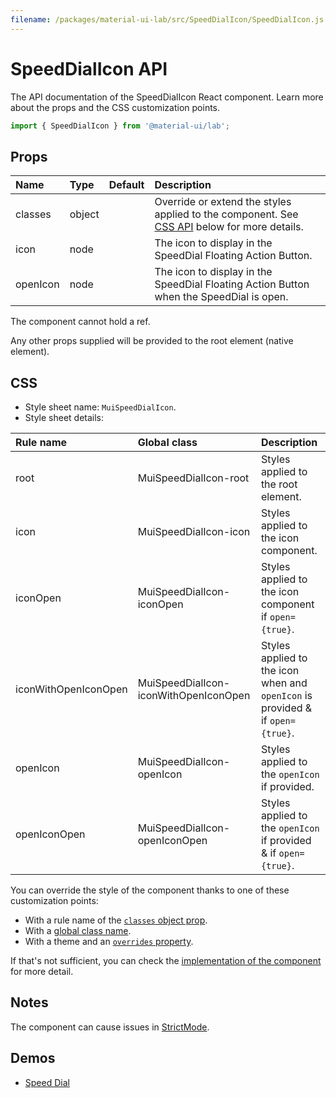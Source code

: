 ```yaml
---
filename: /packages/material-ui-lab/src/SpeedDialIcon/SpeedDialIcon.js
---
```


<!--- This documentation is automatically generated, do not try to edit it. -->

# SpeedDialIcon API

<p class="description">The API documentation of the SpeedDialIcon React component. Learn more about the props and the CSS customization points.</p>

```js
import { SpeedDialIcon } from '@material-ui/lab';
```



## Props

| Name | Type | Default | Description |
|:-----|:-----|:--------|:------------|
| <span class="prop-name">classes</span> | <span class="prop-type">object</span> |  | Override or extend the styles applied to the component. See [CSS API](#css) below for more details. |
| <span class="prop-name">icon</span> | <span class="prop-type">node</span> |  | The icon to display in the SpeedDial Floating Action Button. |
| <span class="prop-name">openIcon</span> | <span class="prop-type">node</span> |  | The icon to display in the SpeedDial Floating Action Button when the SpeedDial is open. |

The component cannot hold a ref.

Any other props supplied will be provided to the root element (native element).

## CSS

- Style sheet name: `MuiSpeedDialIcon`.
- Style sheet details:

| Rule name | Global class | Description |
|:-----|:-------------|:------------|
| <span class="prop-name">root</span> | <span class="prop-name">MuiSpeedDialIcon-root</span> | Styles applied to the root element.
| <span class="prop-name">icon</span> | <span class="prop-name">MuiSpeedDialIcon-icon</span> | Styles applied to the icon component.
| <span class="prop-name">iconOpen</span> | <span class="prop-name">MuiSpeedDialIcon-iconOpen</span> | Styles applied to the icon component if `open={true}`.
| <span class="prop-name">iconWithOpenIconOpen</span> | <span class="prop-name">MuiSpeedDialIcon-iconWithOpenIconOpen</span> | Styles applied to the icon when and `openIcon` is provided & if `open={true}`.
| <span class="prop-name">openIcon</span> | <span class="prop-name">MuiSpeedDialIcon-openIcon</span> | Styles applied to the `openIcon` if provided.
| <span class="prop-name">openIconOpen</span> | <span class="prop-name">MuiSpeedDialIcon-openIconOpen</span> | Styles applied to the `openIcon` if provided & if `open={true}`.

You can override the style of the component thanks to one of these customization points:

- With a rule name of the [`classes` object prop](/customization/components/#overriding-styles-with-classes).
- With a [global class name](/customization/components/#overriding-styles-with-global-class-names).
- With a theme and an [`overrides` property](/customization/globals/#css).

If that's not sufficient, you can check the [implementation of the component](https://github.com/mui-org/material-ui/blob/master/packages/material-ui-lab/src/SpeedDialIcon/SpeedDialIcon.js) for more detail.

## Notes

The component can cause issues in [StrictMode](https://reactjs.org/docs/strict-mode.html).

## Demos

- [Speed Dial](/components/speed-dial/)

